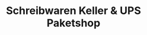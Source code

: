 ---
title: "Schreibwaren Keller & UPS Paketshop"
url: /duesseldorf/schreibwaren-keller-und-ups-paketshop/
shop: Schreibwaren
---